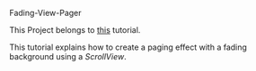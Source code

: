 Fading-View-Pager

This Project belongs to [this](http://predic8.de/iOS-swift-fading-view-pager.htm) tutorial.

This tutorial explains how to create a paging effect with a fading background using a *ScrollView*.